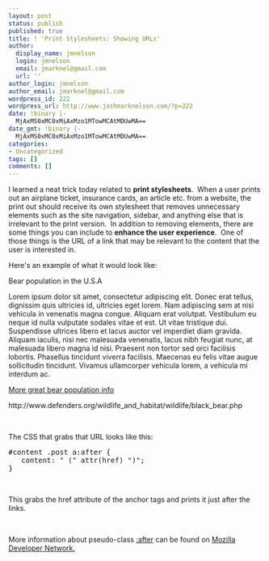 ```yaml
---
layout: post
status: publish
published: true
title: ! 'Print Stylesheets: Showing URLs'
author:
  display_name: jmnelson
  login: jmnelson
  email: jmarknel@gmail.com
  url: ''
author_login: jmnelson
author_email: jmarknel@gmail.com
wordpress_id: 222
wordpress_url: http://www.joshmarknelson.com/?p=222
date: !binary |-
  MjAxMS0xMC0xMiAxMzo1MTowMCAtMDUwMA==
date_gmt: !binary |-
  MjAxMS0xMC0xMiAxMzo1MTowMCAtMDUwMA==
categories:
- Uncategorized
tags: []
comments: []
---
```

<p>I learned a neat trick today related to <strong>print stylesheets</strong>.  When a user prints out an airplane ticket, insurance cards, an article etc. from a website, the print out should receive its own stylesheet that removes unnecessary elements such as the site navigation, sidebar, and anything else that is irrelevant to the print version.  In addition to removing elements, there are some things you can include to <strong>enhance the user experience</strong>.  One of those things is the URL of a link that may be relevant to the content that the user is interested in.</p>
<p>Here's an example of what it would look like:</p>
<p>Bear population in the U.S.A</p>
<p>Lorem ipsum dolor sit amet, consectetur adipiscing elit. Donec erat tellus, dignissim quis ultricies id, ultricies eget lorem. Nam adipiscing sem at nisi vehicula in venenatis magna congue. Aliquam erat volutpat. Vestibulum eu neque id nulla vulputate sodales vitae et est. Ut vitae tristique dui. Suspendisse ultrices libero et lacus auctor vel imperdiet diam gravida. Aliquam iaculis, nisi nec malesuada venenatis, lacus nibh feugiat nunc, at malesuada libero magna id nisi. Praesent non tortor sed orci facilisis lobortis. Phasellus tincidunt viverra facilisis. Maecenas eu felis vitae augue sollicitudin tincidunt. Vivamus ullamcorper vehicula lorem, a vehicula mi interdum ac.</p>
<p><a href="http://www.defenders.org/wildlife_and_habitat/wildlife/black_bear.php">More great bear population info</a></p>
<p>http://www.defenders.org/wildlife_and_habitat/wildlife/black_bear.php</p>
<p>&nbsp;</p>
<p>The CSS that grabs that URL looks like this:</p>
<pre>#content .post a:after {
   content: " (" attr(href) ")";
}</pre>
<p>&nbsp;</p>
<p>This grabs the href attribute of the anchor tags and prints it just after the links.</p>
<p>&nbsp;</p>
<p>More information about pseudo-class <a href="https://developer.mozilla.org/en/CSS/:after">:after</a> can be found on <a href="https://developer.mozilla.org/en-US/">Mozilla Developer Network.</a></p>
<p>&nbsp;</p>
<p>&nbsp;</p>
<p>&nbsp;</p>
<p>&nbsp;</p>
